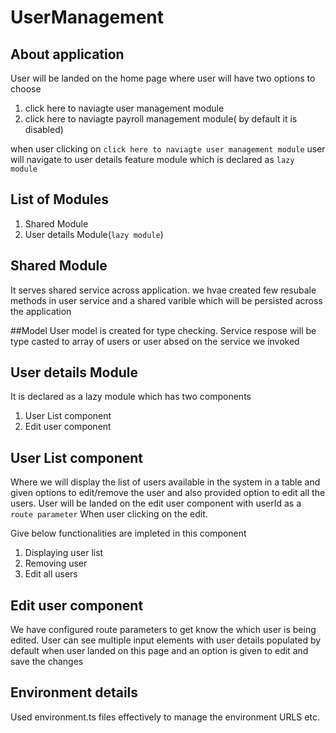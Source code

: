# UserManagement

## About application
User will be landed on the home page where user will have two options to choose
1. click here to naviagte user management module
2. click here to naviagte payroll management module( by default it is disabled)

when user clicking on `click here to naviagte user management module` user will navigate to user details feature module which is declared as `lazy module`

## List of Modules
1. Shared Module
2. User details Module(`lazy module`)

## Shared Module
It serves shared service across application. we hvae created few resubale methods in user service and a shared varible which will be persisted across the application

##Model
User model is created for type checking. Service respose will be type casted to array of users or user absed on the service we invoked

## User details Module
It is declared as a lazy module which has two components
1. User List component
2. Edit user component

## User List component
Where we will display the list of users available in the system in a table and given options to edit/remove the user and also provided option to edit all the users. User will be landed on the edit user component with userId as a `route parameter` When user clicking on the edit.

Give below functionalities are impleted in this component
1. Displaying user list
2. Removing user
3. Edit all users

## Edit user component
We have configured route parameters to get know the which user is being edited.
User can see multiple input elements with user details populated by default when user landed on this page and an option is given to edit and save the changes

## Environment details
Used environment.ts files effectively to manage the environment URLS etc.




